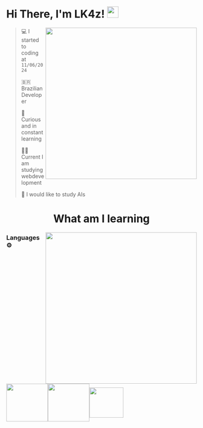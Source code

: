 # Hi There, I'm LK4z! <img src="https://media.giphy.com/media/hvRJCLFzcasrR4ia7z/giphy.gif" width="30">

<img src="https://github-readme-stats.vercel.app/api?username=lk4z7602&show_icons=true&theme=dark&include_all_commits=true&count_private=true&hide=issues" min-width="400px" max-width="400px" width="400px" align="right">

> 💻 I started to coding at `11/06/2024`
>
> 🇧🇷 Brazilian Developer
>
> 🤔 Curious and in constant learning
>
> 👩‍💻 Current I am studying webdevelopment
>
> 🤖 I would like to study AIs

<h1 align="center">What am I learning</h1>

<img src="https://github-readme-stats.vercel.app/api/top-langs/?username=lk4z7602&theme=dark&layout=compact&show_icons=true&count-private=true&exclude_repo=caseirinhos-amalia,viqueze-landing-hub,viqueze-v0,MoonlightBot-docs" min-width="400px" max-width="400px" width="400px" align="right">

### Languages ⚙️

<img src="https://cdn.jsdelivr.net/gh/devicons/devicon@latest/icons/html5/html5-plain-wordmark.svg" align="center" height="100" width="110"/><img src="https://cdn.jsdelivr.net/gh/devicons/devicon@latest/icons/css3/css3-plain-wordmark.svg" align="center" height="100" width="110"/><img src="https://cdn.jsdelivr.net/gh/devicons/devicon@latest/icons/javascript/javascript-plain.svg" align="center" height="80" width="90"/>



<!-- ### Git/GitHub 😸

<img src="https://cdn.jsdelivr.net/gh/devicons/devicon@latest/icons/git/git-plain.svg" align="center" height="90" width="100"/>
<img src="https://cdn.jsdelivr.net/gh/devicons/devicon@latest/icons/github/github-original.svg" align="center" height="90" width="100"/> -->

